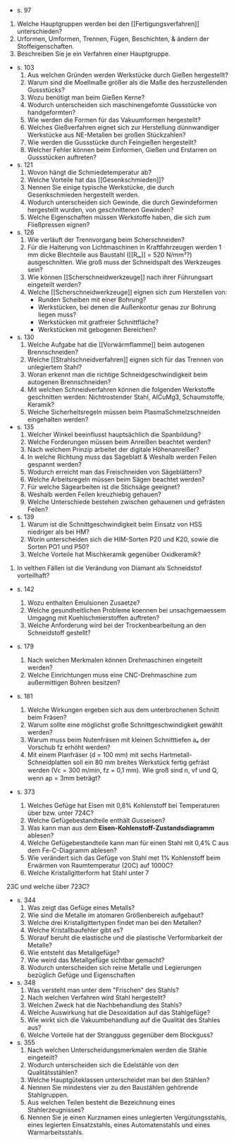 - s. 97
1. Welche Hauptgruppen werden bei den [[Fertigungsverfahren]] unterschieden? 
1. Urformen, Umformen, Trennen, Fügen, Beschichten, & ändern der Stoffeigenschaften.
2. Beschreiben Sie je ein Verfahren einer Hauptgruppe.
 
- s. 103 
	1. Aus welchen Gründen werden Werkstücke durch Gießen hergestellt?
	2. Warum sind die Moellmaße größer als die Maße des herzustellenden Gussstücks?
	3. Wozu benötigt man beim Gießen Kerne?
	4. Wodurch unterscheiden sich maschinengefomte Gussstücke von handgeformten? 
	5. Wie werden die Formen für das Vakuumformen hergestellt? 
	6. Welches Gießverfahren eignet sich zur Herstellung dünnwandiger Werkstücke aus NE-Metallen bei großen Stückzahlen? 
	7. Wie werden die Gussstücke durch Feingießen hergestellt? 
	8. Welcher Fehler können beim Einformen, Gießen und Erstarren on Gussstücken auftreten?
- s. 121 
	1. Wovon hängt die Schmiedetemperatur ab? 
	2. Welche Vorteile hat das [[Gesenkschmieden]]?
	3. Nennen Sie einige typische Werkstücke, die durch Gesenkschmieden hergestellt werden.
	4. Wodurch unterscheiden sich Gewinde, die durch Gewindeformen hergestellt wurden, von geschnittenen Gewinden? 
	5. Welche Eigenschaften müssen Werkstoffe haben, die sich zum Fließpressen eignen?
-   s. 126
	1. Wie verläuft der Trennvorgang beim Scherschneiden?
	2. Für die Halterung von Lichtmaschinen in Kraftfahrzeugen werden 1 mm dicke Blechteile aus Baustahl ([[Rₘ]] = 520 N/mm²?) ausgeschnitten. Wie groß muss der Schneidspalt des Werkzeuges sein?
	3. Wie können [[Scherschneidwerkzeuge]] nach ihrer Führungsart eingeteilt werden?
	4. Welche [[Scherschneidwerkzeuge]] eignen sich zum Herstellen von:
		-  Runden Scheiben mit einer Bohrung?
		- Werkstücken, bei denen die Außenkontur genau zur Bohrung liegen muss?
		- Werkstücken mit gratfreier Schnittfläche?
		- Werkstücken mit gebogenen Bereichen?
-   s. 130
	1.   Welche Aufgabe hat die [[Vorwärmflamme]] beim autogenen Brennschneiden?
	2.   Welche [[Strahlschneidverfahren]] eignen sich für das Trennen von unlegiertem Stahl?
	3.   Woran erkennt man die richtige Schneidgeschwindigkeit beim autogenen Brennschneiden?
	4.   Mit welchen Schneidverfahren können die folgenden Werkstoffe geschnitten werden: Nichtrostender Stahl, AlCuMg3, Schaumstoffe, Keramik?
	5.   Welche Sicherheitsregeln müssen beim PlasmaSchmelzschneiden eingehalten werden?
-   s. 135
	1.   Welcher Winkel beeinflusst hauptsächlich die Spanbildung?
	2.   Welche Forderungen müssen beim Anreißen beachtet werden?
	3.   Nach welchem Prinzip arbeitet der digitale Höhenanreißer?
	4.  In welche Richtung muss das Sägeblatt & Weshalb werden Feilen gespannt werden?
	5.   Wodurch erreicht man das Freischneiden von Sägeblättern?
	6.   Welche Arbeitsregeln müssen beim Sägen beachtet werden?
	7.   Für welche Sägearbeiten ist die Stichsäge geeignet?
	8.   Weshalb werden Feilen kreuzhiebig gehauen?
	9.   Welche Unterschiede bestehen zwischen gehauenen und gefrästen Feilen?
-   s. 139
	1.   Warum ist die Schnittgeschwindigkeit beim Einsatz von HSS niedriger als bei HM?
	2.  Worin unterscheiden sich die HIM-Sorten P20 und K20, sowie die Sorten PO1 und P50?
	3.   Welche Vorteile hat Mischkeramik gegenüber Oxidkeramik?
1.   In velthen Fällen ist die Verändung von Diamant als Schneidstof vorteilhaft?
- s. 142
	1. Wozu enthalten Emulsionen Zusaetze?
	2. Welche gesundheitlichen Probleme koennen bei unsachgemaessem Umgagng mit Kuehlschmierstoffen auftreten?
	3. Welche Anforderung wird bei der Trockenbearbeitung an den Schneidstoff gestellt?
 
- s. 179
	1. Nach welchen Merkmalen können Drehmaschinen eingeteilt werden? 
	2. Welche Einrichtungen muss eine CNC-Drehmaschine zum außermittigen Bohren besitzen?
- s. 181
	1. Welche Wirkungen ergeben sich aus dem unterbrochenen Schnitt beim Fräsen?
	2. Warum sollte eine möglichst große Schnittgeschwindigkeit gewählt werden? 
	3. Warum muss beim Nutenfräsen mit kleinen Schnitttiefen aₑ der Vorschub fz erhöht werden? 
	4. Mit einem Planfräser (d = 100 mm) mit sechs Hartmetall-Schneidplatten soll ein 80 mm breites Werkstück fertig gefräst werden (Vᴄ = 300 m/min, fz = 0,1 mm). Wie groß sind n, vf und Q, wenn ap = 3mm beträgt? 
- s. 373 
	1. Welches Gefüge hat Eisen mit 0,8% Kohlenstoff bei Temperaturen über bzw. unter 724C?
	2. Welche Gefügebestandteile enthält Gusseisen?
	3. Was kann man aus dem **Eisen-Kohlenstoff-Zustandsdiagramm** ablesen?
	4. Welche Gefügebestandteile kann man für einen Stahl mit 0,4% C aus dem Fe-C-Diagramm ablesen?
	5. Wie verändert sich das Gefüge von Stahl met 1% Kohlenstoff beim Erwärmen von Raumtemperatur (20C) auf 1000C?
	6. Welche Kristallgitterform hat Stahl unter 7

23C und welche über 723C?
- s. 344
	1. Was zeigt das Gefüge eines Metalls?
	2. Wie sind die Metalle im atomaren Größenbereich aufgebaut?
	3. Welche drei Kristallgittertypen findet man bei den Metallen?
	4. Welche Kristallbaufehler gibt es?
	5. Worauf beruht die elastische und die plastische Verformbarkeit der Metalle?
	6. Wie entsteht das Metallgefüge?
	7. Wie weird das Metallgefüge sichtbar gemacht?
	8. Wodurch unterscheiden sich reine Metalle und Legierungen bezüglich Gefüge und Eigenschaften 
- s. 348
	1. Was versteht man unter dem "Frischen" des Stahls?
	2. Nach welchen Verfahren wird Stahl hergestellt?
	3. Welchen Zweck hat die Nachbehandlung des Stahls?
	4. Welche Auswirkung hat die Desoxidation auf das Stahlgefüge?
	5. Wie wirkt sich die Vakuumbehandlung auf die Qualität des Stahles aus?
	6. Welche Vorteile hat der Strangguss gegenüber dem Blockguss?
- s. 355
	1. Nach welchen Unterscheidungsmerkmalen werden die Stähle eingeteilt?
	2. Wodurch unterscheiden sich die Edelstähle von den Qualitätsstählen?
	3.  ﻿﻿Welche Hauptgüteklassen unterscheidet man bei den Stählen?
	4.  ﻿﻿﻿Nennen Sie mindestens vier zu den Baustählen gehörende Stahlgruppen.
	5.  ﻿﻿Aus welchen Teilen besteht die Bezeichnung eines Stahlerzeugnisses?
	6.  ﻿﻿Nennen Sie je einen Kurznamen eines unlegierten Vergütungsstahls, eines legierten Einsatzstahls, eines Automatenstahls und eines Warmarbeitsstahls.